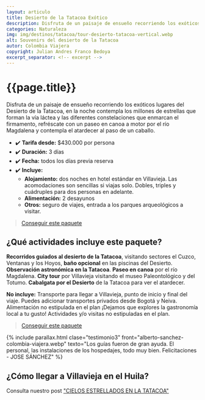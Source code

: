 ```yaml
---
layout: articulo
title: Desierto de la Tatacoa Exótico
description: Disfruta de un paisaje de ensueño recorriendo los exóticos lugares del Desierto de la Tatacoa
categories: Naturaleza
img: img/destinos/tatacoa/tour-desierto-tatacoa-vertical.webp
alt: Souvenirs del desierto de la Tatacoa
autor: Colombia Viajera
copyright: Julian Andres Franco Bedoya
excerpt_separator: <!-- excerpt -->
---
```


# {{page.title}}

Disfruta de un paisaje de ensueño recorriendo los exóticos lugares del Desierto de la Tatacoa, en la noche contempla los millones de estrellas que forman la vía láctea y las diferentes constelaciones que enmarcan el firmamento, refréscate con un paseo en canoa a motor por el río Magdalena y contempla el atardecer al paso de un caballo.

<!-- excerpt -->

* ✔️ **Tarifa desde:** $430.000 por persona
* ✔️ **Duración:** 3 días
* ✔️ **Fecha:** todos los días previa reserva
* ✔️ **Incluye:**
  * **Alojamiento:** dos noches en hotel estándar en Villavieja. Las acomodaciones son sencillas si viajas solo. Dobles, triples y cuádruples para dos personas en adelante.
  * **Alimentación:** 2 desayunos
  * **Otros:** seguro de viajes, entrada a los parques arqueológicos a visitar.

>[Conseguir este paquete](https://api.whatsapp.com/send?phone=+573209673925&text=Hola.%20Me%20encantar%C3%ADa%20saber%20m%C3%A1s%20sobre%20este%20paquete:%20Tatacoa%20Ex%C3%B3tica)

## ¿Qué actividades incluye este paquete?

**Recorridos guiados al desierto de la Tatacoa**, visitando sectores el Cuzco, Ventanas y los Hoyos, **baño opcional** en las piscinas del Desierto. **Observación astronómica en la Tatacoa**. **Paseo en canoa** por el río Magdalena. **City tour** por Villavieja visitando el museo Paleontológico y del Totumo. **Cabalgata por el Desierto** de la Tatacoa para ver el atardecer.

**No incluye:** Transporte para llegar a Villavieja, punto de inicio y final del viaje. Puedes adicionar transportes privados desde Bogotá y Neiva. Alimentación no estipulada en el plan ¡Dejamos que explores la gastronomía local a tu gusto! Actividades y/o visitas no estipuladas en el plan.

>[Conseguir este paquete](https://api.whatsapp.com/send?phone=+573209673925&text=Hola.%20Me%20encantar%C3%ADa%20saber%20m%C3%A1s%20sobre%20este%20paquete:%20Tatacoa%20Ex%C3%B3tica)

{% include parallax.html clase="testimonio3" front="alberto-sanchez-colombia-viajera.webp" texto="Los guías fueron de gran ayuda. El personal, las instalaciones de los hospedajes, todo muy bien. Felicitaciones - JOSE SÁNCHEZ" %}

## ¿Cómo llegar a Villavieja  en el Huila?

Consulta nuestro post ["CIELOS ESTRELLADOS EN LA TATACOA"]({{site.baseurl}}/tour-de-las-estrellas-tatacoa/)
